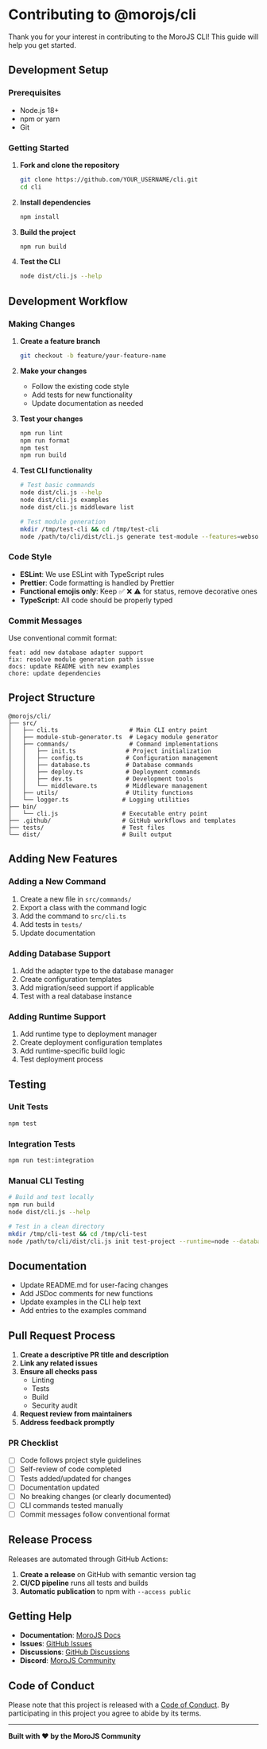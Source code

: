 # Contributing to @morojs/cli

Thank you for your interest in contributing to the MoroJS CLI! This guide will help you get started.

## Development Setup

### Prerequisites

- Node.js 18+ 
- npm or yarn
- Git

### Getting Started

1. **Fork and clone the repository**
   ```bash
   git clone https://github.com/YOUR_USERNAME/cli.git
   cd cli
   ```

2. **Install dependencies**
   ```bash
   npm install
   ```

3. **Build the project**
   ```bash
   npm run build
   ```

4. **Test the CLI**
   ```bash
   node dist/cli.js --help
   ```

## Development Workflow

### Making Changes

1. **Create a feature branch**
   ```bash
   git checkout -b feature/your-feature-name
   ```

2. **Make your changes**
   - Follow the existing code style
   - Add tests for new functionality
   - Update documentation as needed

3. **Test your changes**
   ```bash
   npm run lint
   npm run format
   npm test
   npm run build
   ```

4. **Test CLI functionality**
   ```bash
   # Test basic commands
   node dist/cli.js --help
   node dist/cli.js examples
   node dist/cli.js middleware list
   
   # Test module generation
   mkdir /tmp/test-cli && cd /tmp/test-cli
   node /path/to/cli/dist/cli.js generate test-module --features=websocket,database
   ```

### Code Style

- **ESLint**: We use ESLint with TypeScript rules
- **Prettier**: Code formatting is handled by Prettier
- **Functional emojis only**: Keep ✅ ❌ ⚠️ for status, remove decorative ones
- **TypeScript**: All code should be properly typed

### Commit Messages

Use conventional commit format:

```
feat: add new database adapter support
fix: resolve module generation path issue
docs: update README with new examples
chore: update dependencies
```

## Project Structure

```
@morojs/cli/
├── src/
│   ├── cli.ts                    # Main CLI entry point
│   ├── module-stub-generator.ts  # Legacy module generator
│   ├── commands/                 # Command implementations
│   │   ├── init.ts              # Project initialization
│   │   ├── config.ts            # Configuration management
│   │   ├── database.ts          # Database commands
│   │   ├── deploy.ts            # Deployment commands
│   │   ├── dev.ts               # Development tools
│   │   └── middleware.ts        # Middleware management
│   ├── utils/                   # Utility functions
│   └── logger.ts               # Logging utilities
├── bin/
│   └── cli.js                  # Executable entry point
├── .github/                    # GitHub workflows and templates
├── tests/                      # Test files
└── dist/                       # Built output
```

## Adding New Features

### Adding a New Command

1. Create a new file in `src/commands/`
2. Export a class with the command logic
3. Add the command to `src/cli.ts`
4. Add tests in `tests/`
5. Update documentation

### Adding Database Support

1. Add the adapter type to the database manager
2. Create configuration templates
3. Add migration/seed support if applicable
4. Test with a real database instance

### Adding Runtime Support

1. Add runtime type to deployment manager
2. Create deployment configuration templates
3. Add runtime-specific build logic
4. Test deployment process

## Testing

### Unit Tests
```bash
npm test
```

### Integration Tests
```bash
npm run test:integration
```

### Manual CLI Testing
```bash
# Build and test locally
npm run build
node dist/cli.js --help

# Test in a clean directory
mkdir /tmp/cli-test && cd /tmp/cli-test
node /path/to/cli/dist/cli.js init test-project --runtime=node --database=postgresql
```

## Documentation

- Update README.md for user-facing changes
- Add JSDoc comments for new functions
- Update examples in the CLI help text
- Add entries to the examples command

## Pull Request Process

1. **Create a descriptive PR title and description**
2. **Link any related issues**
3. **Ensure all checks pass**
   - Linting
   - Tests
   - Build
   - Security audit
4. **Request review from maintainers**
5. **Address feedback promptly**

### PR Checklist

- [ ] Code follows project style guidelines
- [ ] Self-review of code completed
- [ ] Tests added/updated for changes
- [ ] Documentation updated
- [ ] No breaking changes (or clearly documented)
- [ ] CLI commands tested manually
- [ ] Commit messages follow conventional format

## Release Process

Releases are automated through GitHub Actions:

1. **Create a release** on GitHub with semantic version tag
2. **CI/CD pipeline** runs all tests and builds
3. **Automatic publication** to npm with `--access public`

## Getting Help

- **Documentation**: [MoroJS Docs](https://morojs.com)
- **Issues**: [GitHub Issues](https://github.com/Moro-JS/cli/issues)
- **Discussions**: [GitHub Discussions](https://github.com/Moro-JS/cli/discussions)
- **Discord**: [MoroJS Community](https://discord.gg/morojs)

## Code of Conduct

Please note that this project is released with a [Code of Conduct](CODE_OF_CONDUCT.md). By participating in this project you agree to abide by its terms.

---

**Built with ❤️ by the MoroJS Community** 